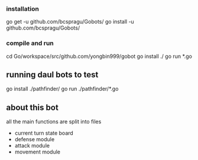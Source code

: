 

### installation
go get -u github.com/bcspragu/Gobots/
go install -u github.com/bcspragu/Gobots/



### compile and run
cd Go/workspace/src/github.com/yongbin999/gobot
go install ./
go run *.go



## running daul bots to test
go install ./pathfinder/
go run ./pathfinder/*.go


## about this bot
all the main functions are split into files
* current turn state board
* defense module
* attack module
* movement module 
